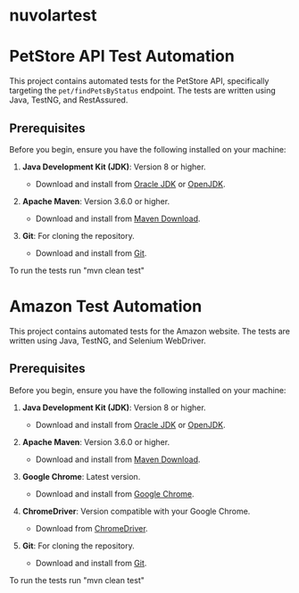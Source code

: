 # nuvolartest

# PetStore API Test Automation

This project contains automated tests for the PetStore API, specifically targeting the `pet/findPetsByStatus` endpoint. The tests are written using Java, TestNG, and RestAssured.

## Prerequisites

Before you begin, ensure you have the following installed on your machine:

1. **Java Development Kit (JDK)**: Version 8 or higher.
   - Download and install from [Oracle JDK](https://www.oracle.com/java/technologies/javase-downloads.html) or [OpenJDK](https://openjdk.java.net/install/).

2. **Apache Maven**: Version 3.6.0 or higher.
   - Download and install from [Maven Download](https://maven.apache.org/download.cgi).

3. **Git**: For cloning the repository.
   - Download and install from [Git](https://git-scm.com/downloads).

To run the tests run "mvn clean test"


# Amazon Test Automation

This project contains automated tests for the Amazon website. The tests are written using Java, TestNG, and Selenium WebDriver.

## Prerequisites

Before you begin, ensure you have the following installed on your machine:

1. **Java Development Kit (JDK)**: Version 8 or higher.
   - Download and install from [Oracle JDK](https://www.oracle.com/java/technologies/javase-downloads.html) or [OpenJDK](https://openjdk.java.net/install/).

2. **Apache Maven**: Version 3.6.0 or higher.
   - Download and install from [Maven Download](https://maven.apache.org/download.cgi).

3. **Google Chrome**: Latest version.
   - Download and install from [Google Chrome](https://www.google.com/chrome/).

4. **ChromeDriver**: Version compatible with your Google Chrome.
   - Download from [ChromeDriver](https://sites.google.com/a/chromium.org/chromedriver/downloads).

5. **Git**: For cloning the repository.
   - Download and install from [Git](https://git-scm.com/downloads).
  
To run the tests run "mvn clean test"


